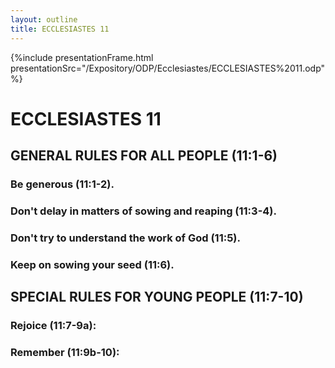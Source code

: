 ```yaml
---
layout: outline
title: ECCLESIASTES 11
---
```

{%include presentationFrame.html presentationSrc="/Expository/ODP/Ecclesiastes/ECCLESIASTES%2011.odp"%}

# ECCLESIASTES 11 
## GENERAL RULES FOR ALL PEOPLE (11:1-6) 
###  Be generous (11:1-2). 
###  Don\'t delay in matters of sowing and reaping (11:3-4). 
###  Don\'t try to understand the work of God (11:5). 
###  Keep on sowing your seed (11:6). 
## SPECIAL RULES FOR YOUNG PEOPLE (11:7-10) 
###  Rejoice (11:7-9a): 
###  Remember (11:9b-10): 
